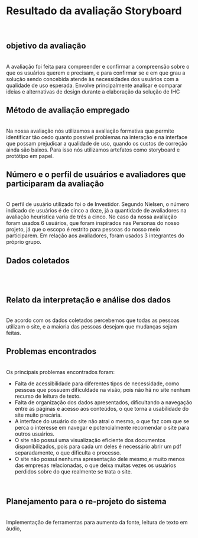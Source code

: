 # Resultado da avaliação Storyboard

<br>

## objetivo da avaliação

<br>
A avaliação foi feita para compreender e confirmar a compreensão sobre o que os usuários querem e precisam, e para confirmar se e em que grau a solução sendo concebida atende às necessidades dos usuários com a qualidade de uso esperada. Envolve principalmente analisar e comparar ideias e alternativas de design durante a elaboração da solução de IHC
<br>

## Método de avaliação empregado

<br>
Na nossa avaliação nós utilizamos a avaliação formativa que permite identificar tão cedo quanto possível problemas na interação e na interface que possam prejudicar a qualidade de uso, quando os custos de correção ainda são baixos. Para isso nós utilizamos artefatos como storyboard e protótipo em papel.
<br>

## Número e o perfil de usuários e avaliadores que participaram da avaliação

<br>
O perfil de usuário utilizado foi o de Investidor. Segundo Nielsen, o número indicado de usuários é de cinco a doze, já a quantidade de avaliadores na avaliação heurística varia de três a cinco. No caso da nossa avaliação foram usados 6 usuários, que foram inspirados nas Personas do nosso projeto, já que o escopo é restrito para pessoas do nosso meio participarem. Em relação aos avaliadores, foram usados 3 integrantes do próprio grupo.
<br>

## Dados coletados

<br>
<br>

## Relato da interpretação e análise dos dados

<br>
De acordo com os dados coletados percebemos que todas as pessoas utilizam o site, e a maioria das  pessoas desejam que mudanças sejam feitas.
<br>

## Problemas encontrados

<br>
Os principais problemas encontrados foram:

* Falta de acessibilidade para diferentes tipos de necessidade, como pessoas que possuem dificuldade na visão, pois não há no site nenhum recurso de leitura de texto.
* Falta de organização dos dados apresentados, dificultando a navegação entre as páginas e acesso aos conteúdos, o que torna a usabilidade do site muito precária.
* A interface do usuário do site não atrai o mesmo, o que faz com que se perca o interesse em navegar e potencialmente recomendar o site para outros usuários.
* O site não possui uma visualização eficiente dos documentos disponibilizados, pois para cada um deles é necessário abrir um pdf separadamente, o que dificulta o processo.
* O site não possui nenhuma apresentação dele mesmo,e muito menos das empresas relacionadas, o que deixa muitas vezes os usuários perdidos sobre do que realmente se trata o site.
<br>

## Planejamento para o re-projeto do sistema

<br>
Implementação de ferramentas para aumento da fonte, leitura de texto em áudio, 
